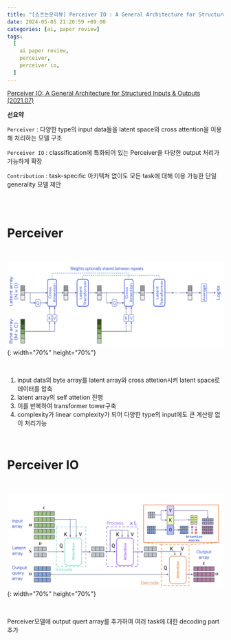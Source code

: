 ```yaml
---
title: "[쇼츠논문리뷰] Perceiver IO : A General Architecture for Structured Inputs & Outputs"
date: 2024-05-05 21:20:59 +09:00
categories: [ai, paper review]
tags:
  [
    ai paper review,
    perceiver,
    perceiver io,
  ]
---
```


[Perceiver IO: A General Architecture for Structured Inputs & Outputs (2021.07)](https://arxiv.org/abs/2107.14795)

**선요약**

`Perceiver` : 다양한 type의 input data들을 latent space와 cross attention을 이용해 처리하는 모델 구조


`Perceiver IO` : classification에 특화되어 있는 Perceiver을 다양한 output 처리가 가능하게 확장


`Contribution` : task-specific 아키텍쳐 없이도 모든 task에 대해 이용 가능한 단일 generality 모델 제안


<br/>
<br/>


# **Perceiver**

<br/>

![perceiver](/assets/img/paper/perceiver/perceiver1.png){: width="70%" height="70%"}


<br/>

1. input data의 byte array를 latent array와 cross attetion시켜 latent space로 데이터를 압축
2. latent array의 self attetion 진행
3. 이를 반복하여 transformer tower구축
4. complexity가 linear complexity가 되어 다양한 type의 input에도 큰 계산량 없이 처리가능

<br/>

# **Perceiver IO**

<br/>

![perceiverio](/assets/img/paper/perceiver/perceiverio1.png){: width="70%" height="70%"}

<br/>

Perceiver모델에 output quert array를 추가하여 여러 task에 대한 decoding part추가